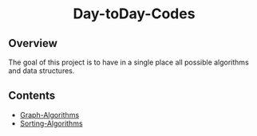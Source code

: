 <h1 align="center" >Day-toDay-Codes</h1>

## Overview

The goal of this project is to have in a single place all possible algorithms and data structures.

## Contents

- [Graph-Algorithms](/Graph-Algorithms/)
- [Sorting-Algorithms](/Sorting-Algorithms/)
